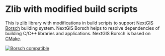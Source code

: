 # Zlib with modified build scripts

This is [zlib](http://zlib.net/) library with modifications in build scripts to support 
[NextGIS Borsch](https://github.com/nextgis-borsch/borsch) building system. NextGIS Borsch helps to resolve 
dependencies of building C/C++ libraries and applications. NextGIS Borsch is based on [CMake](https://cmake.org/).

[![Borsch compatible](https://img.shields.io/badge/Borsch-compatible-orange.svg?style=flat)](https://github.com/nextgis-borsch/borsch)

